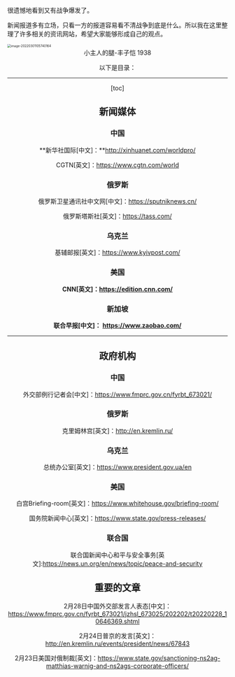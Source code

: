 很遗憾地看到又有战争爆发了。

 新闻报道多有立场，只看一方的报道容易看不清战争到底是什么。所以我在这里整理了许多相关的资讯网站，希望大家能够形成自己的观点。

<img src="https://pics1.baidu.com/feed/72f082025aafa40fb4cb57402c0cbc4879f0198a.jpeg?token=4e8c753a4ed327a788a73636eb3b53a2&s=B55AE37F4D53F8CC484151610300E070" alt="image-20220301105740164" style="zoom:50%;" />

<center>小主人的腿-丰子恺 1938

以下是目录：

---



[toc]

## 新闻媒体

### 中国

**新华社国际[中文]：**http://xinhuanet.com/worldpro/

CGTN[英文]：https://www.cgtn.com/world

### 俄罗斯

俄罗斯卫星通讯社中文网[中文]：https://sputniknews.cn/

俄罗斯塔斯社[英文]：https://tass.com/

### 乌克兰

基辅邮报[英文]：https://www.kyivpost.com/

### 美国

**CNN[英文]：https://edition.cnn.com/**

### 新加坡

**联合早报[中文]： https://www.zaobao.com/**

---

## 政府机构

### 中国

外交部例行记者会[中文]：https://www.fmprc.gov.cn/fyrbt_673021/

### 俄罗斯

克里姆林宫[英文]：http://en.kremlin.ru/

### 乌克兰

总统办公室[英文]：https://www.president.gov.ua/en

### 美国

白宫Briefing-room[英文]：https://www.whitehouse.gov/briefing-room/

国务院新闻中心[英文]：https://www.state.gov/press-releases/

### 联合国

联合国新闻中心和平与安全事务[英文]:https://news.un.org/en/news/topic/peace-and-security

## 重要的文章

2月28日中国外交部发言人表态[中文]：https://www.fmprc.gov.cn/fyrbt_673021/jzhsl_673025/202202/t20220228_10646369.shtml

2月24日普京的发言[英文]：http://en.kremlin.ru/events/president/news/67843

2月23日美国对俄制裁[英文]：https://www.state.gov/sanctioning-ns2ag-matthias-warnig-and-ns2ags-corporate-officers/



